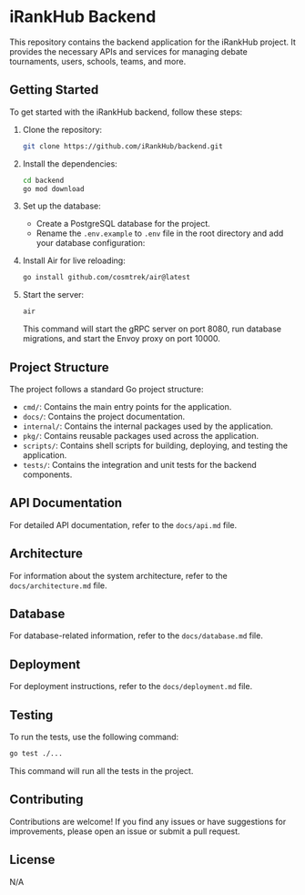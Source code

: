 # iRankHub Backend

This repository contains the backend application for the iRankHub project. It provides the necessary APIs and services for managing debate tournaments, users, schools, teams, and more.

## Getting Started

To get started with the iRankHub backend, follow these steps:

1. Clone the repository:
   ```bash
   git clone https://github.com/iRankHub/backend.git
   ```

2. Install the dependencies:
   ```bash
   cd backend
   go mod download
   ```

3. Set up the database:
   - Create a PostgreSQL database for the project.
   - Rename the `.env.example` to `.env` file in the root directory and add your database configuration:

4. Install Air for live reloading:
   ```bash
   go install github.com/cosmtrek/air@latest
   ```

5. Start the server:
   ```bash
   air
   ```

   This command will start the gRPC server on port 8080, run database migrations, and start the Envoy proxy on port 10000.

## Project Structure

The project follows a standard Go project structure:

- `cmd/`: Contains the main entry points for the application.
- `docs/`: Contains the project documentation.
- `internal/`: Contains the internal packages used by the application.
- `pkg/`: Contains reusable packages used across the application.
- `scripts/`: Contains shell scripts for building, deploying, and testing the application.
- `tests/`: Contains the integration and unit tests for the backend components.

## API Documentation

For detailed API documentation, refer to the `docs/api.md` file.

## Architecture

For information about the system architecture, refer to the `docs/architecture.md` file.

## Database

For database-related information, refer to the `docs/database.md` file.

## Deployment

For deployment instructions, refer to the `docs/deployment.md` file.

## Testing

To run the tests, use the following command:

```bash
go test ./...
```

This command will run all the tests in the project.

## Contributing

Contributions are welcome! If you find any issues or have suggestions for improvements, please open an issue or submit a pull request.

## License

N/A
